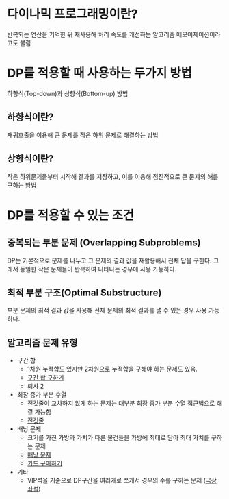 # 다이나믹 프로그래밍이란?

반복되는 연산을 기억한 뒤 재사용해 처리 속도를 개선하는 알고리즘
메모이제이션이라고도 불림

# DP를 적용할 때 사용하는 두가지 방법

하향식(Top-down)과 상향식(Bottom-up) 방법

## 하향식이란?

재귀호출을 이용해 큰 문제를 작은 하위 문제로 해결하는 방법

## 상향식이란?

작은 하위문제들부터 시작해 결과를 저장하고, 이를 이용해 점진적으로 큰 문제의 해를 구하는 방법

# DP를 적용할 수 있는 조건

## 중복되는 부분 문제 (Overlapping Subproblems)

DP는 기본적으로 문제를 나누고 그 문제의 결과 값을 재활용해서 전체 답을 구한다.
그래서 동일한 작은 문제들이 반복하여 나타나는 경우에 사용 가능하다.

## 최적 부분 구조(Optimal Substructure)

부분 문제의 최적 결과 값을 사용해 전체 문제의 최적 결과를 낼 수 있는 경우 사용 가능하다.

## 알고리즘 문제 유형

- 구간 합
  - 1차원 누적합도 있지만 2차원으로 누적합을 구해야 하는 문제도 있음.
  - [구간 합 구하기](https://github.com/tjsry0466/algorithm-study/blob/main/BOJ/11660.py)
  - [퇴사 2](https://github.com/tjsry0466/algorithm-study/blob/main/BOJ/15486.py)
- 최장 증가 부분 수열
  - 전깃줄이 교차하지 않게 하는 문제는 대부분 최장 증가 부분 수열 접근법으로 해결 가능함
  - [전깃줄](https://github.com/tjsry0466/algorithm-study/blob/main/BOJ/2565.py)
- 배낭 문제
  - 크기를 가진 가방과 가치가 다른 물건들을 가방에 최대로 담아 최대 가치를 구하는 문제
  - [배낭 문제](https://github.com/tjsry0466/algorithm-study/blob/main/BOJ/9084.py)
  - [카드 구매하기](https://github.com/tjsry0466/algorithm-study/blob/main/BOJ/11052.py)
- 기타
  - VIP석을 기준으로 DP구간을 여러개로 쪼개서 경우의 수를 구하는 문제 ([극장 좌석](https://github.com/tjsry0466/algorithm-study/blob/main/BOJ/11660.py))

